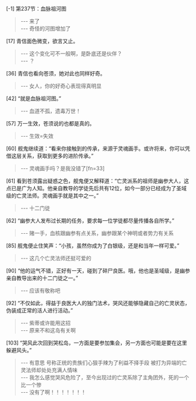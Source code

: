 
[-1] 第237节：血脉祖河图
>--- 来了<br>
>--- 奇怪的河图增加了<br>

[17] 青信面色微变，欲言又止。
>--- 这个变化可不一般啊，是卧底还是伙伴？<br>
>--- ？<br>

[36] 青信也看向苍须，她对此也同样好奇。
>--- 女人，你的好奇心表现得真明显<br>

[42] “就是血脉祖河图。”
>--- 血道不孤，遗毒万世！<br>

[57] 万一生效，苍须说的也都是真的。
>--- 生效=失效<br>

[60] 舰鬼继续道：“看来你接触到的传承，来源于灵魂画手。或许将来，你可以凭借这层关系，获取到更多的进阶传承。”
>--- 灵魂画手吗？是我没错了[fn=33]<br>

[61] 看到苍须露出疑惑之色，舰鬼便又解释道：“亡灵派系的祖师是幽参大人，这点已是广为人知。他亲自教导的学徒先后共有12位，如今一部分已经成为了圣域级的亡灵法师。灵魂画手就是其中之一。”
>--- 十二门徒<br>

[62] “幽参大人发布过长期的任务，要求每一位学徒都尽量传播各自所学。”
>--- 赌一手，血核跟幽参有点关系，幽参跟某个神明或者势力有关系<br>

[85] 舰鬼便止住笑声：“小孩，虽然你成为了白银级，还是和当年一样可爱。”
>--- 这几个亡灵法师还挺可爱的<br>

[90] “他的运气不错，正好有一天，碰到了碎尸良医。哦，他也是圣域级，是幽参亲自教导出来的十二门徒之一。”
>--- 应该有敬称吧<br>

[92] “不仅如此，得益于良医大人的独门法术，哭风还能够隐藏自己的亡灵状态，伪装成正常的活人进行活动。”
>--- 紫蒂或许能用这招<br>
>--- 原来不和这岛有关啊<br>

[103] “哭风此次回到哭松岛，一方面是要参加集会，另一方面也可能是要在这里躲避风头。”
>--- 有意思 号称正统的贵族们心狠手辣为了利益不择手段 被打为异端的亡灵法师却处处充满人情味<br>
>--- 我怎么感觉哭风危险了，至今出现过的亡灵系除了主角团外，死的一个比一个惨<br>
>--- 没有了啊！！！！！！！<br>
